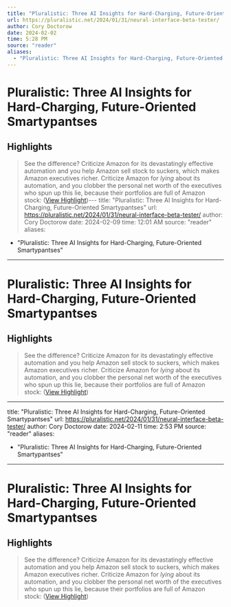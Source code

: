 ```yaml
---
title: "Pluralistic: Three AI Insights for Hard-Charging, Future-Oriented Smartypantses"
url: https://pluralistic.net/2024/01/31/neural-interface-beta-tester/
author: Cory Doctorow
date: 2024-02-02
time: 5:28 PM
source: "reader"
aliases:
  - "Pluralistic: Three AI Insights for Hard-Charging, Future-Oriented Smartypantses"
---
```

# Pluralistic: Three AI Insights for Hard-Charging, Future-Oriented Smartypantses

## Highlights
> See the difference? Criticize Amazon for its devastatingly effective automation and you help Amazon sell stock to suckers, which makes Amazon executives richer. Criticize Amazon for *lying* about its automation, and you clobber the personal net worth of the executives who spun up this lie, because their portfolios are full of Amazon stock: ([View Highlight](https://read.readwise.io/read/01hnfsynvmevf2je7gf1042pqc))---
title: "Pluralistic: Three AI Insights for Hard-Charging, Future-Oriented Smartypantses"
url: https://pluralistic.net/2024/01/31/neural-interface-beta-tester/
author: Cory Doctorow
date: 2024-02-09
time: 12:01 AM
source: "reader"
aliases:
  - "Pluralistic: Three AI Insights for Hard-Charging, Future-Oriented Smartypantses"
---
# Pluralistic: Three AI Insights for Hard-Charging, Future-Oriented Smartypantses

## Highlights
> See the difference? Criticize Amazon for its devastatingly effective automation and you help Amazon sell stock to suckers, which makes Amazon executives richer. Criticize Amazon for *lying* about its automation, and you clobber the personal net worth of the executives who spun up this lie, because their portfolios are full of Amazon stock: ([View Highlight](https://read.readwise.io/read/01hnfsynvmevf2je7gf1042pqc))

---
title: "Pluralistic: Three AI Insights for Hard-Charging, Future-Oriented Smartypantses"
url: https://pluralistic.net/2024/01/31/neural-interface-beta-tester/
author: Cory Doctorow
date: 2024-02-11
time: 2:53 PM
source: "reader"
aliases:
  - "Pluralistic: Three AI Insights for Hard-Charging, Future-Oriented Smartypantses"
---
# Pluralistic: Three AI Insights for Hard-Charging, Future-Oriented Smartypantses

## Highlights
> See the difference? Criticize Amazon for its devastatingly effective automation and you help Amazon sell stock to suckers, which makes Amazon executives richer. Criticize Amazon for *lying* about its automation, and you clobber the personal net worth of the executives who spun up this lie, because their portfolios are full of Amazon stock: ([View Highlight](https://read.readwise.io/read/01hnfsynvmevf2je7gf1042pqc))

